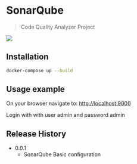 # SonarQube
> Code Quality Analyzer Project 

![](https://www.sonarqube.org/assets/logo-31ad3115b1b4b120f3d1efd63e6b13ac9f1f89437f0cf6881cc4d8b5603a52b4.svg)

## Installation

```sh
docker-compose up --build

```
## Usage example

On your browser navigate to:
[http://localhost:9000](http://localhost:9000)

Login with with user admin and password admin

## Release History

* 0.0.1
    * SonarQube Basic configuration

